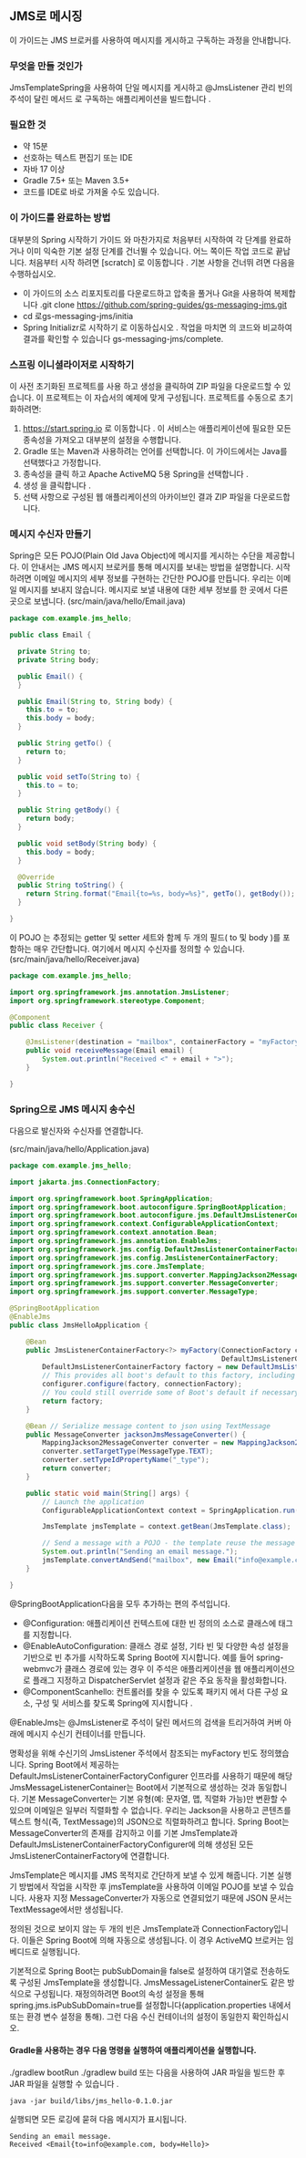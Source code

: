 ## JMS로 메시징
이 가이드는 JMS 브로커를 사용하여 메시지를 게시하고 구독하는 과정을 안내합니다.

### 무엇을 만들 것인가
JmsTemplateSpring을 사용하여 단일 메시지를 게시하고 @JmsListener 관리 빈의 주석이 달린 메서드 로 구독하는 애플리케이션을 빌드합니다 .

### 필요한 것
* 약 15분
* 선호하는 텍스트 편집기 또는 IDE
* 자바 17 이상
* Gradle 7.5+ 또는 Maven 3.5+
* 코드를 IDE로 바로 가져올 수도 있습니다.

### 이 가이드를 완료하는 방법
대부분의 Spring 시작하기 가이드 와 마찬가지로 처음부터 시작하여 각 단계를 완료하거나 이미 익숙한 기본 설정 단계를 건너뛸 수 있습니다. 어느 쪽이든 작업 코드로 끝납니다.
처음부터 시작 하려면 [scratch] 로 이동합니다 .
기본 사항을 건너뛰 려면 다음을 수행하십시오.

* 이 가이드의 소스 리포지토리를 다운로드하고 압축을 풀거나 Git을 사용하여 복제합니다 .git clone https://github.com/spring-guides/gs-messaging-jms.git
* cd 로gs-messaging-jms/initia
* Spring Initializr로 시작하기 로 이동하십시오 .
작업을 마치면 의 코드와 비교하여 결과를 확인할 수 있습니다 gs-messaging-jms/complete.

### 스프링 이니셜라이저로 시작하기
이 사전 초기화된 프로젝트를 사용 하고 생성을 클릭하여 ZIP 파일을 다운로드할 수 있습니다. 이 프로젝트는 이 자습서의 예제에 맞게 구성됩니다.
프로젝트를 수동으로 초기화하려면:
1. https://start.spring.io 로 이동합니다 . 이 서비스는 애플리케이션에 필요한 모든 종속성을 가져오고 대부분의 설정을 수행합니다.
2. Gradle 또는 Maven과 사용하려는 언어를 선택합니다. 이 가이드에서는 Java를 선택했다고 가정합니다.
3. 종속성을 클릭 하고 Apache ActiveMQ 5용 Spring을 선택합니다 .
4. 생성 을 클릭합니다 .
5. 선택 사항으로 구성된 웹 애플리케이션의 아카이브인 결과 ZIP 파일을 다운로드합니다.

### 메시지 수신자 만들기
Spring은 모든 POJO(Plain Old Java Object)에 메시지를 게시하는 수단을 제공합니다.
이 안내서는 JMS 메시지 브로커를 통해 메시지를 보내는 방법을 설명합니다.
시작하려면 이메일 메시지의 세부 정보를 구현하는 간단한 POJO를 만듭니다. 
우리는 이메일 메시지를 보내지 않습니다. 메시지로 보낼 내용에 대한 세부 정보를 한 곳에서 다른 곳으로 보냅니다.
(src/main/java/hello/Email.java)

```java
package com.example.jms_hello;

public class Email {

  private String to;
  private String body;

  public Email() {
  }

  public Email(String to, String body) {
    this.to = to;
    this.body = body;
  }

  public String getTo() {
    return to;
  }

  public void setTo(String to) {
    this.to = to;
  }

  public String getBody() {
    return body;
  }

  public void setBody(String body) {
    this.body = body;
  }

  @Override
  public String toString() {
    return String.format("Email{to=%s, body=%s}", getTo(), getBody());
  }

}
```

이 POJO 는 추정되는 getter 및 setter 세트와 함께 두 개의 필드( to 및 body )를 포함하는 매우 간단합니다.
여기에서 메시지 수신자를 정의할 수 있습니다.
(src/main/java/hello/Receiver.java)

```java
package com.example.jms_hello;

import org.springframework.jms.annotation.JmsListener;
import org.springframework.stereotype.Component;

@Component
public class Receiver {

	@JmsListener(destination = "mailbox", containerFactory = "myFactory")
	public void receiveMessage(Email email) {
		System.out.println("Received <" + email + ">");
	}

}
```

### Spring으로 JMS 메시지 송수신
다음으로 발신자와 수신자를 연결합니다.

(src/main/java/hello/Application.java)
```java
package com.example.jms_hello;

import jakarta.jms.ConnectionFactory;

import org.springframework.boot.SpringApplication;
import org.springframework.boot.autoconfigure.SpringBootApplication;
import org.springframework.boot.autoconfigure.jms.DefaultJmsListenerContainerFactoryConfigurer;
import org.springframework.context.ConfigurableApplicationContext;
import org.springframework.context.annotation.Bean;
import org.springframework.jms.annotation.EnableJms;
import org.springframework.jms.config.DefaultJmsListenerContainerFactory;
import org.springframework.jms.config.JmsListenerContainerFactory;
import org.springframework.jms.core.JmsTemplate;
import org.springframework.jms.support.converter.MappingJackson2MessageConverter;
import org.springframework.jms.support.converter.MessageConverter;
import org.springframework.jms.support.converter.MessageType;

@SpringBootApplication
@EnableJms
public class JmsHelloApplication {

    @Bean
    public JmsListenerContainerFactory<?> myFactory(ConnectionFactory connectionFactory,
                                                    DefaultJmsListenerContainerFactoryConfigurer configurer) {
        DefaultJmsListenerContainerFactory factory = new DefaultJmsListenerContainerFactory();
        // This provides all boot's default to this factory, including the message converter
        configurer.configure(factory, connectionFactory);
        // You could still override some of Boot's default if necessary.
        return factory;
    }

    @Bean // Serialize message content to json using TextMessage
    public MessageConverter jacksonJmsMessageConverter() {
        MappingJackson2MessageConverter converter = new MappingJackson2MessageConverter();
        converter.setTargetType(MessageType.TEXT);
        converter.setTypeIdPropertyName("_type");
        return converter;
    }

    public static void main(String[] args) {
        // Launch the application
        ConfigurableApplicationContext context = SpringApplication.run(JmsHelloApplication.class, args);

        JmsTemplate jmsTemplate = context.getBean(JmsTemplate.class);

        // Send a message with a POJO - the template reuse the message converter
        System.out.println("Sending an email message.");
        jmsTemplate.convertAndSend("mailbox", new Email("info@example.com", "Hello"));
    }

}
```

@SpringBootApplication다음을 모두 추가하는 편의 주석입니다.

* @Configuration: 애플리케이션 컨텍스트에 대한 빈 정의의 소스로 클래스에 태그를 지정합니다.
* @EnableAutoConfiguration: 클래스 경로 설정, 기타 빈 및 다양한 속성 설정을 기반으로 빈 추가를 시작하도록 Spring Boot에 지시합니다. 
예를 들어 spring-webmvc가 클래스 경로에 있는 경우 이 주석은 애플리케이션을 웹 애플리케이션으로 플래그 지정하고 DispatcherServlet 설정과 같은 주요 동작을 활성화합니다.
* @ComponentScanhello: 컨트롤러를 찾을 수 있도록 패키지 에서 다른 구성 요소, 구성 및 서비스를 찾도록 Spring에 지시합니다 .

@EnableJms는 @JmsListener로 주석이 달린 메서드의 검색을 트리거하여 커버 아래에 메시지 수신기 컨테이너를 만듭니다.


명확성을 위해 수신기의 JmsListener 주석에서 참조되는 myFactory 빈도 정의했습니다. 
Spring Boot에서 제공하는 DefaultJmsListenerContainerFactoryConfigurer 인프라를 사용하기 때문에 해당 JmsMessageListenerContainer는 Boot에서 기본적으로 생성하는 것과 동일합니다.
기본 MessageConverter는 기본 유형(예: 문자열, 맵, 직렬화 가능)만 변환할 수 있으며 이메일은 일부러 직렬화할 수 없습니다. 
우리는 Jackson을 사용하고 콘텐츠를 텍스트 형식(즉, TextMessage)의 JSON으로 직렬화하려고 합니다. 
Spring Boot는 MessageConverter의 존재를 감지하고 이를 기본 JmsTemplate과 DefaultJmsListenerContainerFactoryConfigurer에 의해 생성된 모든 JmsListenerContainerFactory에 연결합니다.

JmsTemplate은 메시지를 JMS 목적지로 간단하게 보낼 수 있게 해줍니다. 기본 실행기 방법에서 작업을 시작한 후 jmsTemplate을 사용하여 이메일 POJO를 보낼 수 있습니다. 사용자 지정 MessageConverter가 자동으로 연결되었기 때문에 JSON 문서는 TextMessage에서만 생성됩니다.

정의된 것으로 보이지 않는 두 개의 빈은 JmsTemplate과 ConnectionFactory입니다. 이들은 Spring Boot에 의해 자동으로 생성됩니다. 이 경우 ActiveMQ 브로커는 임베디드로 실행됩니다.

기본적으로 Spring Boot는 pubSubDomain을 false로 설정하여 대기열로 전송하도록 구성된 JmsTemplate을 생성합니다. 
JmsMessageListenerContainer도 같은 방식으로 구성됩니다. 
재정의하려면 Boot의 속성 설정을 통해 spring.jms.isPubSubDomain=true를 설정합니다(application.properties 내에서 또는 환경 변수 설정을 통해). 
그런 다음 수신 컨테이너의 설정이 동일한지 확인하십시오.

#### Gradle을 사용하는 경우 다음 명령을 실행하여 애플리케이션을 실행합니다.
./gradlew bootRun ./gradlew build 또는 다음을 사용하여 JAR 파일을 빌드한 후 JAR 파일을 실행할 수 있습니다 .
```
java -jar build/libs/jms_hello-0.1.0.jar
```
실행되면 모든 로깅에 묻혀 다음 메시지가 표시됩니다.
```
Sending an email message.
Received <Email{to=info@example.com, body=Hello}>
```